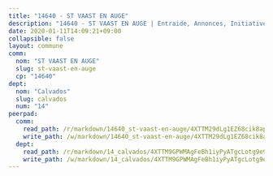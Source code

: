 ```yaml
---
title: "14640 - ST VAAST EN AUGE"
description: "14640 - ST VAAST EN AUGE | Entraide, Annonces, Initiatives"
date: 2020-01-11T14:09:21+09:00
collapsible: false
layout: commune
comm:
  nom: "ST VAAST EN AUGE"
  slug: st-vaast-en-auge
  cp: "14640"
dept:
  nom: "Calvados"
  slug: calvados
  num: "14"
peerpad:
  comm:
    read_path: /r/markdown/14640_st-vaast-en-auge/4XTTM29dLg1EZ68cik8apEsoEnqLGdRpHaHbtWD79gnrTRq8h
    write_path: /w/markdown/14640_st-vaast-en-auge/4XTTM29dLg1EZ68cik8apEsoEnqLGdRpHaHbtWD79gnrTRq8h-K3TgUVN8FeFuh9hiQbMLZmBHWvPmvkxyBq77B7dGLwX9P8Li7i2vDpRy1ZFqs6oFtKzdyvKBEncKp5YarvnRGkdfDLFSCJidqkefsRD6wfUFp2LCx43uvgxjQSxEjrS6hixY7VHo
  dept:
    read_path: /r/markdown/14_calvados/4XTTM9GPWMAgFeBh1iyPyATgcLotg9e9APJpQBEyY3RZiUwJ6
    write_path: /w/markdown/14_calvados/4XTTM9GPWMAgFeBh1iyPyATgcLotg9e9APJpQBEyY3RZiUwJ6-K3TgUXWJAT2cYJ9ZstQphkkm2za8um5GwwXsivqaDFTgbhMDcHaRXnT3h69szAqCyvWcFfDim5fkwc6CXdUtyvPpirbD1TPAb6xCxpPN6dR3zzDRe29YehQYbhZdjvZYkgztJYvi
---
```


